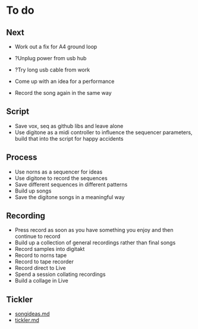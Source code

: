 # To do

## Next
- Work out a fix for A4 ground loop
- ?Unplug power from usb hub
- ?Try long usb cable from work

- Come up with an idea for a performance
- Record the song again in the same way

## Script
- Save vox, seq as github libs and leave alone
- Use digitone as a midi controller to influence the sequencer parameters, build that into the script for happy accidents

## Process
- Use norns as a sequencer for ideas
- Use digitone to record the sequences
- Save different sequences in different patterns
- Build up songs
- Save the digitone songs in a meaningful way

## Recording
- Press record as soon as you have something you enjoy and then continue to record
- Build up a collection of general recordings rather than final songs
- Record samples into digitakt
- Record to norns tape
- Record to tape recorder
- Record direct to Live
- Spend a session collating recordings
- Build a collage in Live

## Tickler
- [songideas.md](songideas.md)
- [tickler.md](tickler.md)
